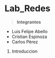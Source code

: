 # Lab_Redes
> **Integrantes**
-  Luis Felipe Abello
-  Cristian Espinoza
-  Carlos Pèrez

1. Introduccion
